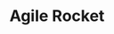---
title: Agile Rocket
slug: agile-rocket
headline: Agile Rocket
description: Démarche en 5 points déployée par Goood! pour accompagner la transformation agile des entreprises
layout: agile-rocket.html
priority: 1
---